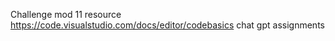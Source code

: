 Challenge mod 11
resource   https://code.visualstudio.com/docs/editor/codebasics
           chat gpt
           assignments
